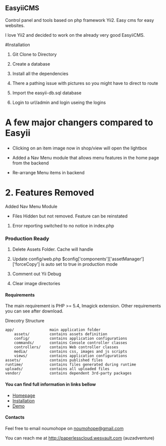 ## EasyiiCMS



Control panel and tools based on php framework Yii2. Easy cms for easy websites.

I love Yii2 and decided to work on the already very good EasyiiCMS. 

#Installation 

1. Git Clone to Directory 

2. Create a database 

3. Install all the dependencies 
   

4. There a pathing issue with pictures so you might have to direct to route   
   
5. Import the easyii-db.sql database 

6. Login to url/admin and login useing the logins 
 

 
 
# A few major changers compared to Easyii 

###

  
- Clicking on an item image now in shop/view will open the lightbox 

- Added a Nav Menu module that allows menu features in the home page from the backend

- Re-arrange Menu items in backend 





# 2. Features Removed

Added Nav Menu Module 


- Files 
Hidden but not removed. Feature can be reinstated 

1. Error reporting switched to no notice in index.php

### Production Ready

1. Delete Assets Folder. Cache will handle
2. Update config/web.php
   $config['components']['assetManager']['forceCopy'] is auto set to true in production mode 
   
2. Comment out Yii Debug
3. Clear image directories 




#### Requirements
The main requirement is PHP >= 5.4, Imagick extension. Other requirements you can see after download.

Direcotry Structure
```
app/                main application folder
    assets/         contains assets definition
    config/         contains application configurations
    commands/       contains Console controller classes
    controllers/    contains Web controller classes
    media/          contains css, images and js scripts
    views/          contains application configurations
assets/             contains published files
runtime/            contains files generated during runtime
uploads/            contains all uploaded files
vendor/             contains dependent 3rd-party packages
```

#### You can find full information in links bellow ####
* [Homepage](http://easyiicms.com)
* [Installation](http://easyiicms.com/docs/install)
* [Demo](http://demo.easyiicms.com/)

#### Contacts ####

Feel free to email noumohope on noumohope@gmail.com

You can reach me at http://paperlesscloud.wesvault.com   (auzadventure) 


